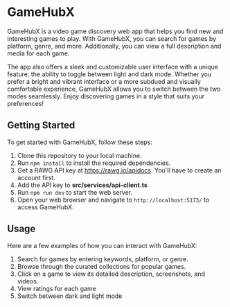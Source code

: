 # GameHubX

GameHubX is a video game discovery web app that helps you find new and interesting games to play. With GameHubX, you can search for games by platform, genre, and more. Additionally, you can view a full description and media for each game.

The app also offers a sleek and customizable user interface with a unique feature: the ability to toggle between light and dark mode. Whether you prefer a bright and vibrant interface or a more subdued and visually comfortable experience, GameHubX allows you to switch between the two modes seamlessly. Enjoy discovering games in a style that suits your preferences!

## Getting Started

To get started with GameHubX, follow these steps:

1. Clone this repository to your local machine.
2. Run `npm install` to install the required dependencies.
3. Get a RAWG API key at https://rawg.io/apidocs. You'll have to create an account first.
4. Add the API key to **src/services/api-client.ts**
5. Run `npm run dev` to start the web server.
6. Open your web browser and navigate to `http://localhost:5173/` to access GameHubX.

## Usage

Here are a few examples of how you can interact with GameHubX:

1. Search for games by entering keywords, platform, or genre.
2. Browse through the curated collections for popular games.
3. Click on a game to view its detailed description, screenshots, and videos.
4. View ratings for each game
5. Switch between dark and light mode
